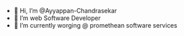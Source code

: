 - 👋 Hi, I’m @Ayyappan-Chandrasekar
- 👀 I’m web Software Developer
- 🌱 I’m currently worging @ promethean software services

<!---
Ayyappan-Chandrasekar/Ayyappan-Chandrasekar is a ✨ special ✨ repository because its `README.md` (this file) appears on your GitHub profile.
You can click the Preview link to take a look at your changes.
--->
